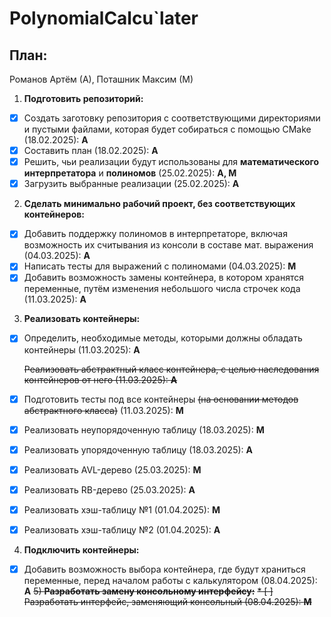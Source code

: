 # PolynomialCalcu`later
## План:
Романов Артём (А),
Поташник Максим (М)
1) **Подготовить репозиторий:**
* [x] Создать заготовку репозитория с соответствующими директориями и пустыми файлами, которая будет собираться с помощью CMake (18.02.2025): **А**
* [x] Составить план (18.02.2025): **А**
* [x] Решить, чьи реализации будут использованы для **математического интерпретатора** и **полиномов** (25.02.2025): **А, М**
* [x] Загрузить выбранные реализации (25.02.2025): **А**
2) **Сделать минимально рабочий проект, без соответствующих контейнеров:**
* [x] Добавить поддержку полиномов в интерпретаторе, включая возможность их считывания из консоли в составе мат. выражения (04.03.2025): **А**
* [x] Написать тесты для выражений с полиномами (04.03.2025): **М**
* [x] Добавить возможность замены контейнера, в котором хранятся переменные, путём изменения небольшого числа строчек кода (11.03.2025): **А**
3) **Реализовать контейнеры:**
* [x] Определить, необходимые методы, которыми должны обладать контейнеры (11.03.2025): **А**

  ~~Реализовать абстрактный класс контейнера, с целью наследования контейнеров от него (11.03.2025): **А**~~
* [x] Подготовить тесты под все контейнеры ~~(на основании методов абстрактного класса)~~ (11.03.2025): **М**
* [x] Реализовать неупорядоченную таблицу (18.03.2025): **М**
* [x] Реализовать упорядоченную таблицу (18.03.2025): **А**
* [x] Реализовать AVL-дерево (25.03.2025): **М**
* [x] Реализовать RB-дерево (25.03.2025): **А**
* [x] Реализовать хэш-таблицу №1 (01.04.2025): **М**
* [x] Реализовать хэш-таблицу №2 (01.04.2025): **А**
4) **Подключить контейнеры:**
* [x] Добавить возможность выбора контейнера, где будут храниться переменные, перед началом работы с калькулятором (08.04.2025): **А**
~~5) **Разработать замену консольному интерфейсу:**~~
~~* [ ] Разработать интерфейс, заменяющий консольный (08.04.2025): **М**~~


